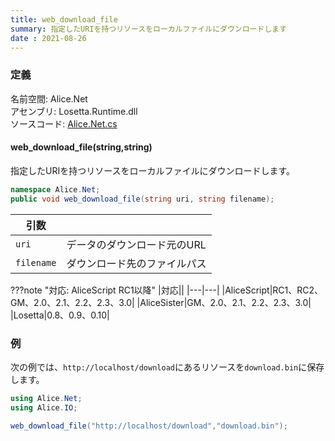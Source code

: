 ```yaml
---
title: web_download_file
summary: 指定したURIを持つリソースをローカルファイルにダウンロードします
date : 2021-08-26
---
```


### 定義
名前空間: Alice.Net<br/>
アセンブリ: Losetta.Runtime.dll<br/>
ソースコード: [Alice.Net.cs](https://github.com/WSOFT-Project/Losetta/blob/master/Losetta.Runtime/Alice.Net.cs)


#### web_download_file(string,string)

指定したURIを持つリソースをローカルファイルにダウンロードします。

```cs title="AliceScript"
namespace Alice.Net;
public void web_download_file(string uri, string filename);
```

|引数| |
|-|-|
|`uri`| データのダウンロード元のURL|
|`filename`| ダウンロード先のファイルパス|

???note "対応: AliceScript RC1以降"
    |対応||
    |---|---|
    |AliceScript|RC1、RC2、GM、2.0、2.1、2.2、2.3、3.0|
    |AliceSister|GM、2.0、2.1、2.2、2.3、3.0|
    |Losetta|0.8、0.9、0.10|

### 例
次の例では、`http://localhost/download`にあるリソースを`download.bin`に保存します。

```cs title="AliceScript"
using Alice.Net;
using Alice.IO;

web_download_file("http://localhost/download","download.bin");
```